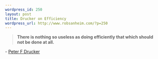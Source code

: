 ```yaml
--- 
wordpress_id: 250
layout: post
title: Drucker on Efficiency
wordpress_url: http://www.robsanheim.com/?p=250
---
```

<blockquote><b>There is nothing so useless as doing efficiently that which should not be done at all. </b></blockquote>
- <a href="http://www.peter-drucker.com/">Peter F Drucker</a>

